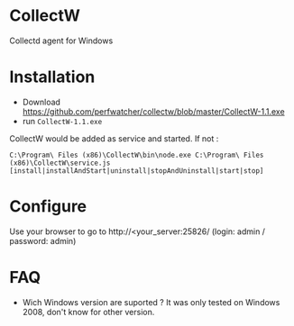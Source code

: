 CollectW
========

Collectd agent for Windows

Installation
============

* Download https://github.com/perfwatcher/collectw/blob/master/CollectW-1.1.exe
* run `CollectW-1.1.exe`

CollectW would be added as service and started. If not :
```
C:\Program\ Files (x86)\CollectW\bin\node.exe C:\Program\ Files (x86)\CollectW\service.js [install|installAndStart|uninstall|stopAndUninstall|start|stop]
```

Configure
=========

Use your browser to go to http://<your_server:25826/ (login: admin / password: admin)


FAQ
===
* Wich Windows version are suported ? It was only tested on Windows 2008, don't know for other version.
